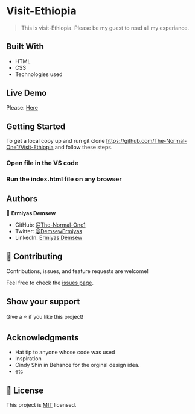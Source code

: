 # Visit-Ethiopia

> This is visit-Ethiopia. Please be my guest to read all my experiance.

## Built With

- HTML
- CSS
- Technologies used

## Live Demo

Please: [Here](https://the-normal-one1.github.io/Visit-Ethiopia/)

## Getting Started

To get a local copy up and run git clone https://github.com/The-Normal-One1/Visit-Ethiopia and follow these steps.

### Open file in the VS code

### Run the index.html file on any browser

## Authors

👤 **Ermiyas Demsew**

- GitHub: [@The-Normal-One1](https://github.com/The-Normal-One1)
- Twitter: [@DemsewErmiyas](https://twitter.com/DemsewErmiyas)
- LinkedIn: [Ermiyas Demsew](https://linkedin.com/in/ErmiyasDemsew)

## 🤝 Contributing

Contributions, issues, and feature requests are welcome!

Feel free to check the [issues page](../../issues/).

## Show your support

Give a ⭐️ if you like this project!

## Acknowledgments

- Hat tip to anyone whose code was used
- Inspiration
- Cindy Shin in Behance for the orginal design idea.
- etc

## 📝 License

This project is [MIT](./MIT.md) licensed.
